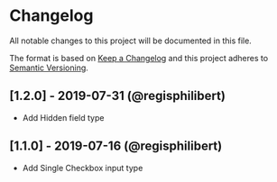 # Changelog

All notable changes to this project will be documented in this file.

The format is based on [Keep a Changelog](http://keepachangelog.com/en/1.0.0/) and this project adheres to [Semantic Versioning](http://semver.org/spec/v2.0.0.html).

## [1.2.0] - 2019-07-31 (@regisphilibert)

- Add Hidden field type

## [1.1.0] - 2019-07-16 (@regisphilibert)

- Add Single Checkbox input type